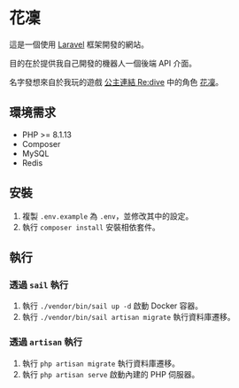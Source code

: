 # 花凜

這是一個使用 [Laravel](https://laravel.com/) 框架開發的網站。

目的在於提供我自己開發的機器人一個後端 API 介面。

名字發想來自於我玩的遊戲 [公主連結 Re:dive](https://priconne-redive.jp/) 中的角色 [花凜](https://pcredivewiki.tw/static/images/unit_big/unit_big_118531.jpg)。

## 環境需求

- PHP >= 8.1.13
- Composer
- MySQL
- Redis

## 安裝

1. 複製 `.env.example` 為 `.env`，並修改其中的設定。
2. 執行 `composer install` 安裝相依套件。

## 執行

### 透過 `sail` 執行

1. 執行 `./vendor/bin/sail up -d` 啟動 Docker 容器。
2. 執行 `./vendor/bin/sail artisan migrate` 執行資料庫遷移。

### 透過 `artisan` 執行

1. 執行 `php artisan migrate` 執行資料庫遷移。
2. 執行 `php artisan serve` 啟動內建的 PHP 伺服器。
